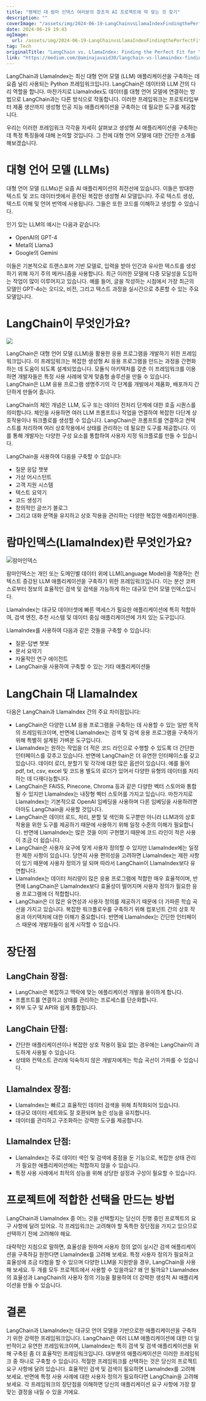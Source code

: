 ```yaml
---
title: "랭체인 대 람마 인덱스 여러분의 창조적 AI 프로젝트에 딱 맞는 것 찾기"
description: ""
coverImage: "/assets/img/2024-06-19-LangChainvsLlamaIndexFindingthePerfectFitforYourGenerativeAIProjects_0.png"
date: 2024-06-19 19:43
ogImage: 
  url: /assets/img/2024-06-19-LangChainvsLlamaIndexFindingthePerfectFitforYourGenerativeAIProjects_0.png
tag: Tech
originalTitle: "LangChain vs. LlamaIndex: Finding the Perfect Fit for Your Generative AI Projects"
link: "https://medium.com/@aminajavaid30/langchain-vs-llamaindex-finding-the-perfect-fit-for-your-generative-ai-projects-497518a15067"
---
```



LangChain과 LlamaIndex는 최신 대형 언어 모델 (LLM) 애플리케이션을 구축하는 데 요즘 널리 사용되는 Python 프레임워크입니다. LangChain은 데이터와 LLM 간의 다리 역할을 합니다. 마찬가지로 LlamaIndex도 데이터를 대형 언어 모델에 연결하는 방법으로 LangChain과는 다른 방식으로 작동합니다. 이러한 프레임워크는 프로토타입부터 제품 생산까지 생성형 인공 지능 애플리케이션을 구축하는 데 필요한 도구를 제공합니다.

우리는 이러한 프레임워크 각각을 자세히 살펴보고 생성형 AI 애플리케이션을 구축하는 데 특정 특징들에 대해 논의할 것입니다. 그 전에 대형 언어 모델에 대한 간단한 소개를 해보겠습니다.

# 대형 언어 모델 (LLMs)

대형 언어 모델 (LLMs)은 요즘 AI 애플리케이션의 최전선에 있습니다. 이들은 방대한 텍스트 및 코드 데이터셋에서 훈련된 복잡한 생성형 AI 모델입니다. 주로 텍스트 생성, 텍스트 이해 및 언어 번역에 사용됩니다. 그들은 또한 코드를 이해하고 생성할 수 있습니다.

<div class="content-ad"></div>

인기 있는 LLM의 예시는 다음과 같습니다:

- OpenAI의 GPT-4
- Meta의 Llama3
- Google의 Gemini

이들은 기본적으로 트랜스포머 기반 모델로, 입력을 받아 인간과 유사한 텍스트를 생성하기 위해 자기 주의 메커니즘을 사용합니다. 최근 이러한 모델에 다중 모달성을 도입하는 작업이 많이 이루어지고 있습니다. 예를 들어, 글을 작성하는 시점에서 가장 최근의 모델인 GPT-4o는 오디오, 비전, 그리고 텍스트 과정을 실시간으로 추론할 수 있는 주요 모델입니다.

# LangChain이 무엇인가요?

<div class="content-ad"></div>

<img src="/assets/img/2024-06-19-LangChainvsLlamaIndexFindingthePerfectFitforYourGenerativeAIProjects_0.png" />

LangChain은 대형 언어 모델 (LLM)을 활용한 응용 프로그램을 개발하기 위한 프레임워크입니다. 이 프레임워크는 복잡한 생성형 AI 응용 프로그램을 만드는 과정을 간편화하는 데 도움이 되도록 설계되었습니다. 모듈식 아키텍처를 갖춘 이 프레임워크를 이용하면 개발자들은 특정 사용 사례에 맞게 맞춤형 솔루션을 만들 수 있습니다. LangChain은 LLM 응용 프로그램 생명주기의 각 단계를 개발에서 제품화, 배포까지 간단하게 만들어 줍니다.

LangChain의 체인 개념은 LLM, 도구 또는 데이터 전처리 단계에 대한 호출 시퀀스를 의미합니다. 체인을 사용하면 여러 LLM 프롬프트나 작업을 연결하여 복잡한 다단계 상호작용이나 워크플로를 생성할 수 있습니다. LangChain은 프롬프트를 연결하고 컨텍스트를 처리하며 여러 상호작용에서 상태를 관리하는 데 필요한 도구를 제공합니다. 이를 통해 개발자는 다양한 구성 요소를 통합하여 사용자 지정 워크플로를 만들 수 있습니다.

LangChain을 사용하여 다음을 구축할 수 있습니다:

<div class="content-ad"></div>

- 질문 응답 챗봇
- 가상 어시스턴트
- 고객 지원 시스템
- 텍스트 요약기
- 코드 생성기
- 창의적인 글쓰기 블로그
- 그리고 대화 문맥을 유지하고 상호 작용을 관리하는 다양한 복잡한 애플리케이션들.

# 람마인덱스(LlamaIndex)란 무엇인가요?

![람마인덱스](/assets/img/2024-06-19-LangChainvsLlamaIndexFindingthePerfectFitforYourGenerativeAIProjects_1.png)

람마인덱스는 개인 또는 도메인별 데이터 위에 LLM(Language Model)을 적용하는 컨텍스트 증강된 LLM 애플리케이션을 구축하기 위한 프레임워크입니다. 이는 분산 코퍼스로부터 정보의 효율적인 검색 및 검색을 가능하게 하는 대규모 언어 모델 인덱스입니다.

<div class="content-ad"></div>

LlamaIndex는 대규모 데이터셋에 빠른 액세스가 필요한 애플리케이션에 특히 적합하여, 검색 엔진, 추천 시스템 및 데이터 중심 애플리케이션에 가치 있는 도구입니다.

LlamaIndex를 사용하여 다음과 같은 것들을 구축할 수 있습니다:

- 질문-답변 챗봇
- 문서 요약기
- 자율적인 연구 에이전트
- LangChain을 사용하여 구축할 수 있는 기타 애플리케이션들

# LangChain 대 LlamaIndex

<div class="content-ad"></div>

다음은 LangChain과 LlamaIndex 간의 주요 차이점입니다:

- LangChain은 다양한 LLM 응용 프로그램을 구축하는 데 사용할 수 있는 일반 목적의 프레임워크이며, 반면에 LlamaIndex는 검색 및 검색 응용 프로그램을 구축하기 위해 특별히 설계된 가벼운 도구입니다.
- LlamaIndex는 원하는 작업을 더 적은 코드 라인으로 수행할 수 있도록 더 간단한 인터페이스를 갖추고 있습니다. 반면에 LangChain은 더 유연한 인터페이스를 갖고 있습니다. 데이터 로더, 분할기 및 각각에 대한 많은 옵션이 있습니다. 예를 들어 pdf, txt, csv, excel 및 코드용 별도의 로더가 있어서 다양한 유형의 데이터를 처리하는 데 다재다능합니다.
- LangChain은 FAISS, Pinecone, Chroma 등과 같은 다양한 벡터 스토어와 통합될 수 있지만 LlamaIndex는 내장형 벡터 스토어를 가지고 있습니다. 마찬가지로 LlamaIndex는 기본적으로 OpenAI 임베딩을 사용하며 다른 임베딩을 사용하려면 아마도 LangChain을 사용할 것입니다.
- LangChain은 데이터 로드, 처리, 분할 및 색인화 도구뿐만 아니라 LLM과의 상호 작용을 위한 도구를 제공하기 때문에 사용하기 위해 일정 수준의 이해가 필요합니다. 반면에 LlamaIndex는 많은 것을 이미 구현했기 때문에 코드 라인이 적은 사용이 조금 더 쉽습니다.
- LangChain은 사용자 요구에 맞게 사용자 정의할 수 있지만 LlamaIndex에는 일정한 제한 사항이 있습니다. 당연히 사용 편의성을 고려하면 LlamaIndex는 제한 사항이 있기 때문에 사용자 정의가 덜 되며 따라서 LangChain이 LlamaIndex보다 유연합니다.
- LlamaIndex는 데이터 처리량이 많은 응용 프로그램에 적합한 매우 효율적이며, 반면에 LangChain은 LlamaIndex보다 효율성이 떨어지며 사용자 정의가 필요한 응용 프로그램에 더 적합합니다.
- LangChain은 더 많은 유연성과 사용자 정의를 제공하기 때문에 더 가파른 학습 곡선을 가지고 있습니다. 복잡한 워크플로우를 구축하기 위해 컴포넌트 간의 상호 작용과 아키텍처에 대한 이해가 중요합니다. 반면에 LlamaIndex는 간단한 인터페이스 때문에 개발자들이 쉽게 시작할 수 있습니다.

# 장단점

## LangChain 장점:

<div class="content-ad"></div>

- LangChain은 복잡하고 맥락에 맞는 애플리케이션 개발을 용이하게 합니다.
- 프롬프트를 연결하고 상태를 관리하는 프로세스를 단순화합니다.
- 외부 도구 및 API와 쉽게 통합됩니다.

## LangChain 단점:

- 간단한 애플리케이션이나 복잡한 상호 작용이 필요 없는 경우에는 LangChain이 과도하게 사용될 수 있습니다.
- 상태와 컨텍스트 관리에 익숙하지 않은 개발자에게는 학습 곡선이 가파를 수 있습니다.

## LlamaIndex 장점:

<div class="content-ad"></div>

- LlamaIndex는 빠르고 효율적인 데이터 검색을 위해 최적화되어 있습니다.
- 대규모 데이터 세트와도 잘 호환되며 높은 성능을 유지합니다.
- 데이터를 관리하고 구조화하는 강력한 도구를 제공합니다.

## LlamaIndex 단점:

- LlamaIndex는 주로 데이터 색인 및 검색에 중점을 둔 기능으로, 복잡한 상태 관리가 필요한 애플리케이션에는 적합하지 않을 수 있습니다.
- 특정 사용 사례에서 최적의 성능을 위해 상당한 설정과 구성이 필요할 수 있습니다.

# 프로젝트에 적합한 선택을 만드는 방법

<div class="content-ad"></div>

LangChain과 LlamaIndex 중 어느 것을 선택할지는 당신이 진행 중인 프로젝트의 요구 사항에 달려 있어요. 각 프레임워크는 고려해야 할 독특한 장단점을 가지고 있으므로 선택하기 전에 고려해야 해요.

대략적인 지침으로 말하면, 효율성을 원하며 사용자 정의 없이 실시간 검색 애플리케이션을 구축하길 원한다면 LlamaIndex를 고려해 보세요. 특정 사용자 정의가 필요하고 효율성에 조금 타협을 할 수 있으며 다양한 LLM을 지원받을 경우, LangChain을 사용해 보세요. 두 개를 모두 프로젝트에서 사용할 수 있을까요? 왜 안 될까요? LlamaIndex의 효율성과 LangChain의 사용자 정의 기능을 활용하여 더 강력한 생성적 AI 애플리케이션을 만들 수 있습니다.

# 결론

LangChain과 LlamaIndex는 대규모 언어 모델을 기반으로한 애플리케이션을 구축하기 위한 강력한 프레임워크입니다. LangChain은 여러 LLM 애플리케이션에 대한 더 일반적이고 유연한 프레임워크이며, LlamaIndex는 특히 검색 및 검색 애플리케이션을 위해 구축된 좀 더 효율적인 프레임워크입니다. 대부분의 애플리케이션은 이러한 프레임워크 중 하나로 구축할 수 있습니다. 적절한 프레임워크를 선택하는 것은 당신의 프로젝트 요구 사항에 달려 있습니다. 효율적인 검색 및 검색이 필요하면 LlamaIndex를 고려해 보세요. 반면에 특정 사용 사례에 대한 사용자 정의가 필요하다면 LangChain을 고려해 보세요. 각 프레임워크의 장단점을 이해하면 당신의 애플리케이션 요구 사항에 가장 잘 맞는 결정을 내릴 수 있을 거에요.